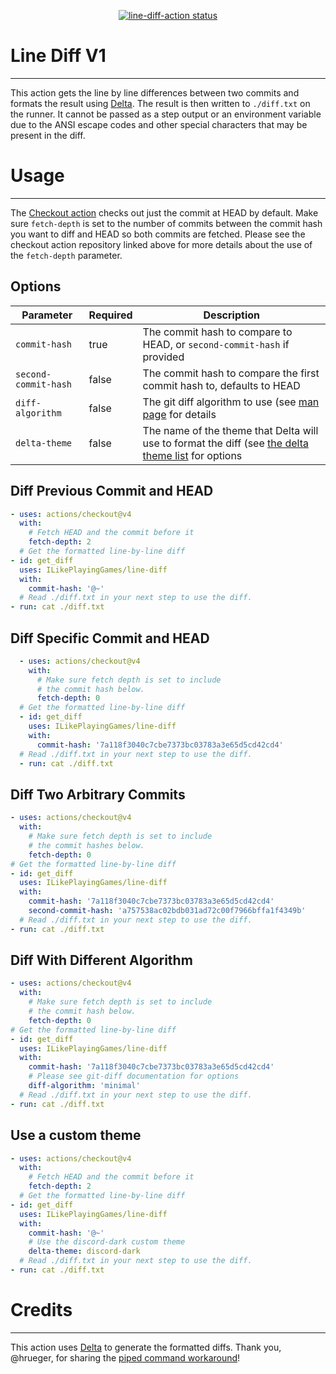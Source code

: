 <p align="center">
  <a href="https://github.com/ILikePlayingGames/line-diff-action"><img alt="line-diff-action status" src="https://github.com/ILikePlayingGames/line-diff-action/workflows/build-test/badge.svg"></a>
</p>

# Line Diff V1

---

This action gets the line by line differences between two commits and formats the result using
[Delta](https://github.com/dandavison/delta). The result is then written to `./diff.txt` on the runner.
It cannot be passed as a step output or an environment variable due to the ANSI escape codes and other special
characters that may be present in the diff.

# Usage

---

The [Checkout action](https://github.com/actions/checkout) checks out just the commit at HEAD by default.
Make sure `fetch-depth` is set to the number of commits between the commit hash you want to diff and HEAD
so both commits are fetched. Please see the checkout action repository linked above for more details about the use
of the `fetch-depth` parameter.

## Options
| Parameter            | Required | Description                                                                                                                                                             |
|----------------------|----------|-------------------------------------------------------------------------------------------------------------------------------------------------------------------------|
| `commit-hash`        | true     | The commit hash to compare to HEAD, or `second-commit-hash` if provided                                                                                                 |
| `second-commit-hash` | false    | The commit hash to compare the first commit hash to, defaults to HEAD                                                                                                   |
| `diff-algorithm`     | false    | The git diff algorithm to use (see [man page](https://git-scm.com/docs/git-diff#Documentation/git-diff.txt---diff-algorithmpatienceminimalhistogrammyers) for details   |
| `delta-theme`        | false    | The name of the theme that Delta will use to format the diff (see [the delta theme list](https://github.com/dandavison/delta/blob/master/themes.gitconfig) for options  |

## Diff Previous Commit and HEAD

```yaml
- uses: actions/checkout@v4
  with:
    # Fetch HEAD and the commit before it
    fetch-depth: 2
  # Get the formatted line-by-line diff
- id: get_diff
  uses: ILikePlayingGames/line-diff
  with:
    commit-hash: '@~'
  # Read ./diff.txt in your next step to use the diff.
- run: cat ./diff.txt
```

## Diff Specific Commit and HEAD

```yaml
  - uses: actions/checkout@v4
    with:
      # Make sure fetch depth is set to include
      # the commit hash below.
      fetch-depth: 0
  # Get the formatted line-by-line diff
  - id: get_diff
    uses: ILikePlayingGames/line-diff
    with:
      commit-hash: '7a118f3040c7cbe7373bc03783a3e65d5cd42cd4'
  # Read ./diff.txt in your next step to use the diff.
  - run: cat ./diff.txt
```

## Diff Two Arbitrary Commits

```yaml
- uses: actions/checkout@v4
  with:
    # Make sure fetch depth is set to include
    # the commit hashes below.
    fetch-depth: 0
# Get the formatted line-by-line diff
- id: get_diff
  uses: ILikePlayingGames/line-diff
  with:
    commit-hash: '7a118f3040c7cbe7373bc03783a3e65d5cd42cd4'
    second-commit-hash: 'a757538ac02bdb031ad72c00f7966bffa1f4349b'
  # Read ./diff.txt in your next step to use the diff.
- run: cat ./diff.txt
```

## Diff With Different Algorithm

```yaml
- uses: actions/checkout@v4
  with:
    # Make sure fetch depth is set to include
    # the commit hash below.
    fetch-depth: 0
# Get the formatted line-by-line diff
- id: get_diff
  uses: ILikePlayingGames/line-diff
  with:
    commit-hash: '7a118f3040c7cbe7373bc03783a3e65d5cd42cd4'
    # Please see git-diff documentation for options
    diff-algorithm: 'minimal'
  # Read ./diff.txt in your next step to use the diff.
- run: cat ./diff.txt
```

## Use a custom theme
```yaml
- uses: actions/checkout@v4
  with:
    # Fetch HEAD and the commit before it
    fetch-depth: 2
  # Get the formatted line-by-line diff
- id: get_diff
  uses: ILikePlayingGames/line-diff
  with:
    commit-hash: '@~'
    # Use the discord-dark custom theme
    delta-theme: discord-dark
  # Read ./diff.txt in your next step to use the diff.
- run: cat ./diff.txt
```

# Credits

---

This action uses [Delta](https://github.com/dandavison/delta) to generate the formatted diffs. Thank you, @hrueger,
for sharing the [piped command workaround](https://github.com/actions/toolkit/issues/359#issuecomment-603065463)!